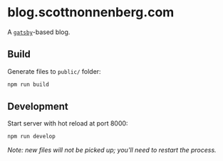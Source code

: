 # blog.scottnonnenberg.com

A [`gatsby`](https://github.com/gatsbyjs/gatsby)-based blog.

## Build

Generate files to `public/` folder:

```bash
npm run build
```

## Development

Start server with hot reload at port 8000:

```bash
npm run develop
```

*Note: new files will not be picked up; you'll need to restart the process.*
